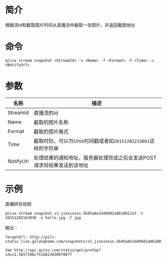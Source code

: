 # 简介

根据流Id和截取图片时间从直播流中截取一张图片，并返回截图地址

# 命令

```
qlive stream snapshot <StreamId> -n <Name> -f <Format> -t <Time> -c <NotifyUrl>
```

# 参数

|名称|描述|
|--------|---------|
|StreamId|直播流的Id|
|Name|截取的图片名称|
|Format|截取的图片格式|
|Time|截取时刻，可以为Unix时间戳或者如`20151202233001`这样的字符串|
|NotifyUrl|处理结果的通知地址，服务器处理完成之后会发送POST请求将结果发送到该地址|

# 示例

直播转存视频

```
qlive stream snapshot z1.jinxinxin.5645a8e1d409d2a0b10011a7 -t 20151202163030 -n hello.jpg -f jpg
```

输出：

```
TargetUrl: http://pili-static.live.golanghome.com/snapshots/z1.jinxinxin.5645a8e1d409d2a0b10011a7/hello.jpg

See http://api.qiniu.com/status/get/prefop?id=z1.565f106cf51b8236d0078877
```